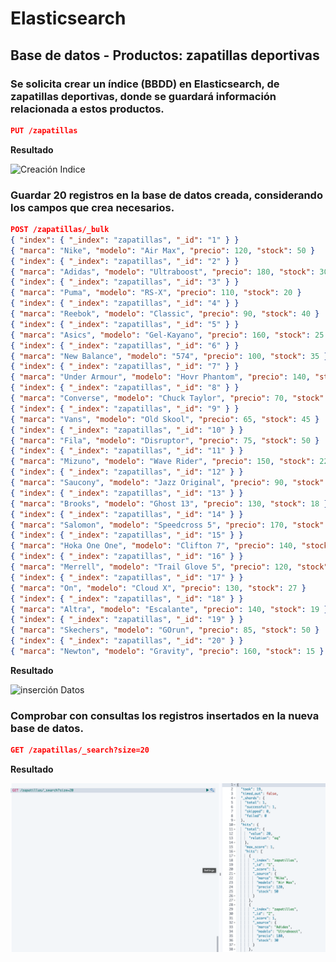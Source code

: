 # Elasticsearch

## Base de datos - Productos: zapatillas deportivas

### Se solicita crear un índice (BBDD) en Elasticsearch, de zapatillas deportivas, donde se guardará información relacionada a estos productos.

```JSON
PUT /zapatillas
```

**Resultado**

![Creación Indice](images/creaciónIndice.png)

### Guardar 20 registros en la base de datos creada, considerando los campos que crea necesarios.

```JSON
POST /zapatillas/_bulk
{ "index": { "_index": "zapatillas", "_id": "1" } }
{ "marca": "Nike", "modelo": "Air Max", "precio": 120, "stock": 50 }
{ "index": { "_index": "zapatillas", "_id": "2" } }
{ "marca": "Adidas", "modelo": "Ultraboost", "precio": 180, "stock": 30 }
{ "index": { "_index": "zapatillas", "_id": "3" } }
{ "marca": "Puma", "modelo": "RS-X", "precio": 110, "stock": 20 }
{ "index": { "_index": "zapatillas", "_id": "4" } }
{ "marca": "Reebok", "modelo": "Classic", "precio": 90, "stock": 40 }
{ "index": { "_index": "zapatillas", "_id": "5" } }
{ "marca": "Asics", "modelo": "Gel-Kayano", "precio": 160, "stock": 25 }
{ "index": { "_index": "zapatillas", "_id": "6" } }
{ "marca": "New Balance", "modelo": "574", "precio": 100, "stock": 35 }
{ "index": { "_index": "zapatillas", "_id": "7" } }
{ "marca": "Under Armour", "modelo": "Hovr Phantom", "precio": 140, "stock": 15 }
{ "index": { "_index": "zapatillas", "_id": "8" } }
{ "marca": "Converse", "modelo": "Chuck Taylor", "precio": 70, "stock": 60 }
{ "index": { "_index": "zapatillas", "_id": "9" } }
{ "marca": "Vans", "modelo": "Old Skool", "precio": 65, "stock": 45 }
{ "index": { "_index": "zapatillas", "_id": "10" } }
{ "marca": "Fila", "modelo": "Disruptor", "precio": 75, "stock": 50 }
{ "index": { "_index": "zapatillas", "_id": "11" } }
{ "marca": "Mizuno", "modelo": "Wave Rider", "precio": 150, "stock": 22 }
{ "index": { "_index": "zapatillas", "_id": "12" } }
{ "marca": "Saucony", "modelo": "Jazz Original", "precio": 90, "stock": 30 }
{ "index": { "_index": "zapatillas", "_id": "13" } }
{ "marca": "Brooks", "modelo": "Ghost 13", "precio": 130, "stock": 18 }
{ "index": { "_index": "zapatillas", "_id": "14" } }
{ "marca": "Salomon", "modelo": "Speedcross 5", "precio": 170, "stock": 25 }
{ "index": { "_index": "zapatillas", "_id": "15" } }
{ "marca": "Hoka One One", "modelo": "Clifton 7", "precio": 140, "stock": 20 }
{ "index": { "_index": "zapatillas", "_id": "16" } }
{ "marca": "Merrell", "modelo": "Trail Glove 5", "precio": 120, "stock": 35 }
{ "index": { "_index": "zapatillas", "_id": "17" } }
{ "marca": "On", "modelo": "Cloud X", "precio": 130, "stock": 27 }
{ "index": { "_index": "zapatillas", "_id": "18" } }
{ "marca": "Altra", "modelo": "Escalante", "precio": 140, "stock": 19 }
{ "index": { "_index": "zapatillas", "_id": "19" } }
{ "marca": "Skechers", "modelo": "GOrun", "precio": 85, "stock": 50 }
{ "index": { "_index": "zapatillas", "_id": "20" } }
{ "marca": "Newton", "modelo": "Gravity", "precio": 160, "stock": 15 }
```

**Resultado**

![inserción Datos](images/inserciónDatos.png)

### Comprobar con consultas los registros insertados en la nueva base de datos.

```JSON
GET /zapatillas/_search?size=20
```

**Resultado**

![](images/consultaKibana.png)